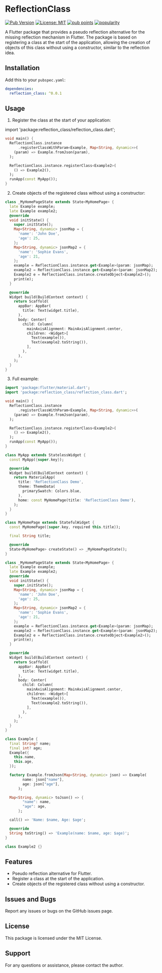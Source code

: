 # ReflectionClass

[![Pub Version](https://img.shields.io/pub/v/reflection_class)](https://pub.dev/packages/reflection_class)
[![License: MIT](https://img.shields.io/badge/license-MIT-blue.svg)](https://opensource.org/licenses/MIT)
[![pub points](https://img.shields.io/pub/points/reflection_class)](https://pub.dev/packages/reflection_class/score) 
[![popularity](https://img.shields.io/pub/popularity/reflection_class)](https://pub.dev/packages/reflection_class/score)

A Flutter package that provides a pseudo reflection alternative for the missing reflection mechanism in Flutter. The package is based on registering a class at the start of the application, allowing the creation of objects of this class without using a constructor, similar to the reflection idea.

## Installation

Add this to your `pubspec.yaml`:

```yaml
dependencies:
  reflection_class: ^0.0.1
```

## Usage
1. Register the class at the start of your application:

import 'package:reflection_class/reflection_class.dart';

```dart
void main() {
  ReflectionClass.instance
      .registerClassWithParam<Example, Map<String, dynamic>>(
    (param) => Example.fromJson(param),
  );

  ReflectionClass.instance.registerClass<Example2>(
    () => Example2(),
  );
  runApp(const MyApp());
}
```

2. Create objects of the registered class without using a constructor:

```dart
class _MyHomePageState extends State<MyHomePage> {
  late Example example;
  late Example example2;
  @override
  void initState() {
    super.initState();
    Map<String, dynamic> jsonMap = {
      'name': 'John Doe',
      'age': 25,
    };
    Map<String, dynamic> jsonMap2 = {
      'name': 'Sophie Evans',
      'age': 21,
    };
    example = ReflectionClass.instance.get<Example>(param: jsonMap);
    example2 = ReflectionClass.instance.get<Example>(param: jsonMap2);
    Example2 e = ReflectionClass.instance.createObject<Example2>();
    print(e);
  }

  @override
  Widget build(BuildContext context) {
    return Scaffold(
      appBar: AppBar(
        title: Text(widget.title),
      ),
      body: Center(
        child: Column(
          mainAxisAlignment: MainAxisAlignment.center,
          children: <Widget>[
            Text(example()),
            Text(example2.toString()),
          ],
        ),
      ),
    );
  }
}
```

3. Full example:

```dart
import 'package:flutter/material.dart';
import 'package:reflection_class/reflection_class.dart';

void main() {
  ReflectionClass.instance
      .registerClassWithParam<Example, Map<String, dynamic>>(
    (param) => Example.fromJson(param),
  );

  ReflectionClass.instance.registerClass<Example2>(
    () => Example2(),
  );
  runApp(const MyApp());
}

class MyApp extends StatelessWidget {
  const MyApp({super.key});

  @override
  Widget build(BuildContext context) {
    return MaterialApp(
      title: 'ReflectionClass Demo',
      theme: ThemeData(
        primarySwatch: Colors.blue,
      ),
      home: const MyHomePage(title: 'ReflectionClass Demo'),
    );
  }
}

class MyHomePage extends StatefulWidget {
  const MyHomePage({super.key, required this.title});

  final String title;

  @override
  State<MyHomePage> createState() => _MyHomePageState();
}

class _MyHomePageState extends State<MyHomePage> {
  late Example example;
  late Example example2;
  @override
  void initState() {
    super.initState();
    Map<String, dynamic> jsonMap = {
      'name': 'John Doe',
      'age': 25,
    };
    Map<String, dynamic> jsonMap2 = {
      'name': 'Sophie Evans',
      'age': 21,
    };
    example = ReflectionClass.instance.get<Example>(param: jsonMap);
    example2 = ReflectionClass.instance.get<Example>(param: jsonMap2);
    Example2 e = ReflectionClass.instance.createObject<Example2>();
    print(e);
  }

  @override
  Widget build(BuildContext context) {
    return Scaffold(
      appBar: AppBar(
        title: Text(widget.title),
      ),
      body: Center(
        child: Column(
          mainAxisAlignment: MainAxisAlignment.center,
          children: <Widget>[
            Text(example()),
            Text(example2.toString()),
          ],
        ),
      ),
    );
  }
}

class Example {
  final String? name;
  final int? age;
  Example({
    this.name,
    this.age,
  });

  factory Example.fromJson(Map<String, dynamic> json) => Example(
        name: json["name"],
        age: json["age"],
      );

  Map<String, dynamic> toJson() => {
        "name": name,
        "age": age,
      };

  call() => 'Name: $name, Age: $age';

  @override
  String toString() => 'Example(name: $name, age: $age)';
}

class Example2 {}

```

## Features

* Pseudo reflection alternative for Flutter.
* Register a class at the start of the application.
* Create objects of the registered class without using a constructor.

## Issues and Bugs

Report any issues or bugs on the GitHub issues page.

## License

This package is licensed under the MIT License.

## Support

For any questions or assistance, please contact the author.
